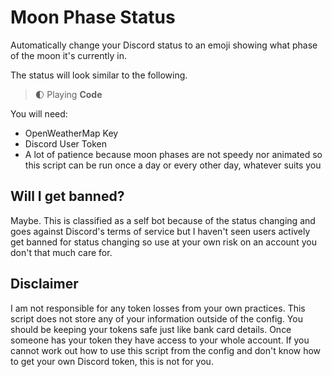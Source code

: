 # Moon Phase Status

Automatically change your Discord status to an emoji showing what phase of the moon it's currently in.

The status will look similar to the following.

> 🌓 Playing **Code**

You will need:

- OpenWeatherMap Key
- Discord User Token
- A lot of patience because moon phases are not speedy nor animated so this script can be run once a day or every other day, whatever suits you

## Will I get banned?

Maybe. This is classified as a self bot because of the status changing and goes against Discord's terms of service but I haven't seen users actively get banned for status changing so use at your own risk on an account you don't that much care for.

## Disclaimer

I am not responsible for any token losses from your own practices. This script does not store any of your information outside of the config. You should be keeping your tokens safe just like bank card details. Once someone has your token they have access to your whole account. If you cannot work out how to use this script from the config and don't know how to get your own Discord token, this is not for you.
